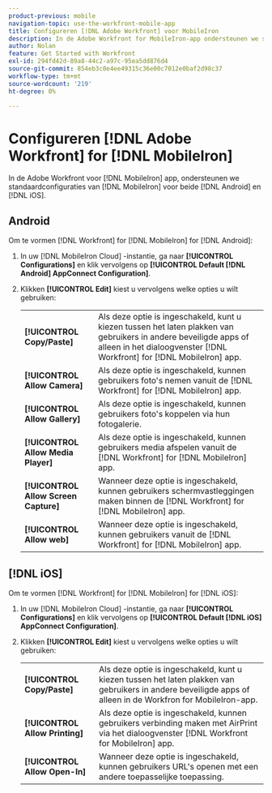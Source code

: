 ```yaml
---
product-previous: mobile
navigation-topic: use-the-workfront-mobile-app
title: Configureren [!DNL Adobe Workfront] voor MobileIron
description: In de Adobe Workfront for MobileIron-app ondersteunen we standaardconfiguraties van MobileIron voor zowel Android als iOS.
author: Nolan
feature: Get Started with Workfront
exl-id: 294fd42d-89a8-44c2-a97c-95ea5dd876d4
source-git-commit: 854eb3c0e4ee49315c36e00c7012e0baf2d98c37
workflow-type: tm+mt
source-wordcount: '219'
ht-degree: 0%

---
```


# Configureren [!DNL Adobe Workfront] for [!DNL MobileIron]

In de Adobe Workfront voor [!DNL MobileIron] app, ondersteunen we standaardconfiguraties van [!DNL MobileIron] voor beide [!DNL Android] en [!DNL iOS].

## Android

Om te vormen [!DNL Workfront] for [!DNL MobileIron] for [!DNL Android]:

1. In uw [!DNL MobileIron Cloud] -instantie, ga naar **[!UICONTROL Configurations]** en klik vervolgens op **[!UICONTROL Default [!DNL Android] AppConnect Configuration]**.

1. Klikken **[!UICONTROL Edit]** kiest u vervolgens welke opties u wilt gebruiken:

   <table style="table-layout:auto">
    <tr>
        <td><strong>[!UICONTROL Copy/Paste]</strong></td>
        <td>Als deze optie is ingeschakeld, kunt u kiezen tussen het laten plakken van gebruikers in andere beveiligde apps of alleen in het dialoogvenster [!DNL Workfront] for [!DNL MobileIron] app.</td>
    </tr>
    <tr>
        <td><strong>[!UICONTROL Allow Camera]</strong></td>
        <td>Als deze optie is ingeschakeld, kunnen gebruikers foto's nemen vanuit de [!DNL Workfront] for [!DNL MobileIron] app.</td>
    </tr>
    <tr>
        <td><strong>[!UICONTROL Allow Gallery]</strong></td>
        <td>Als deze optie is ingeschakeld, kunnen gebruikers foto's koppelen via hun fotogalerie.</td>
    </tr>
    <tr>
        <td><strong>[!UICONTROL Allow Media Player]</strong></td>
        <td>Als deze optie is ingeschakeld, kunnen gebruikers media afspelen vanuit de [!DNL Workfront] for [!DNL MobileIron] app.</td>
    </tr>
    <tr>
        <td><strong>[!UICONTROL Allow Screen Capture]</strong></td>
        <td>Wanneer deze optie is ingeschakeld, kunnen gebruikers schermvastleggingen maken binnen de [!DNL Workfront] for [!DNL MobileIron] app.</td>
    </tr>
    <tr>
        <td><strong>[!UICONTROL Allow web]</strong></td>
        <td>Wanneer deze optie is ingeschakeld, kunnen gebruikers vanuit de [!DNL Workfront] for [!DNL MobileIron] app.</td>
    </tr>
   </table>

## [!DNL iOS]

Om te vormen [!DNL Workfront] for [!DNL MobileIron] for [!DNL iOS]:

1. In uw [!DNL MobileIron Cloud] -instantie, ga naar **[!UICONTROL Configurations]** en klik vervolgens op **[!UICONTROL Default [!DNL iOS] AppConnect Configuration]**.

1. Klikken **[!UICONTROL Edit]** kiest u vervolgens welke opties u wilt gebruiken:

   <table style="table-layout:auto">
    <tr>
        <td><strong>[!UICONTROL Copy/Paste]</strong></td>
        <td>Als deze optie is ingeschakeld, kunt u kiezen tussen het laten plakken van gebruikers in andere beveiligde apps of alleen in de Workfron for MobileIron-app.</td>
    </tr>
    <tr>
        <td><strong>[!UICONTROL Allow Printing]</strong></td>
        <td>Als deze optie is ingeschakeld, kunnen gebruikers verbinding maken met AirPrint via het dialoogvenster [!DNL Workfront for MobileIron] app.</td>
    </tr>
    <tr>
        <td><strong>[!UICONTROL Allow Open-In]</strong></td>
        <td>Wanneer deze optie is ingeschakeld, kunnen gebruikers URL's openen met een andere toepasselijke toepassing.</td>
    </tr>
   </table>
